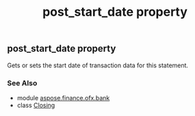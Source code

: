 ﻿---
title: post_start_date property
second_title: Aspose.Finance for Python via .NET API References
description: 
type: docs
weight: 200
url: /python-net/aspose.finance.ofx.bank/closing/post_start_date/
is_root: false
---

## post_start_date property


Gets or sets the start date of transaction data for this statement.

### See Also
* module [aspose.finance.ofx.bank](../../)
* class [Closing](/finance/python-net/aspose.finance.ofx.bank/closing)
